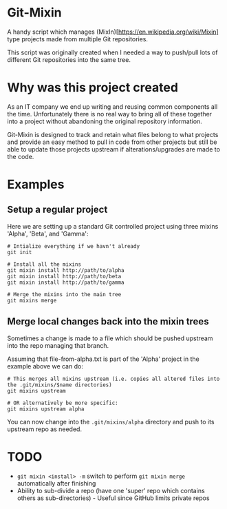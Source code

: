 Git-Mixin
=========
A handy script which manages (MixIn)[https://en.wikipedia.org/wiki/Mixin] type projects made from multiple Git repositories.

This script was originally created when I needed a way to push/pull lots of different Git repositories into the same tree.


Why was this project created
============================
As an IT company we end up writing and reusing common components all the time. Unfortunately there is no real way to bring all of these together into a project without abandoning the original repository information.

Git-Mixin is designed to track and retain what files belong to what projects and provide an easy method to pull in code from other projects but still be able to update those projects upstream if alterations/upgrades are made to the code.


Examples
========

Setup a regular project
-----------------------
Here we are setting up a standard Git controlled project using three mixins 'Alpha', 'Beta', and 'Gamma':

	# Intialize everything if we havn't already
	git init

	# Install all the mixins
	git mixin install http://path/to/alpha
	git mixin install http://path/to/beta
	git mixin install http://path/to/gamma

	# Merge the mixins into the main tree
	git mixins merge


Merge local changes back into the mixin trees
---------------------------------------------
Sometimes a change is made to a file which should be pushed upstream into the repo managing that branch.

Assuming that file-from-alpha.txt is part of the 'Alpha' project in the example above we can do:

	# This merges all mixins upstream (i.e. copies all altered files into the .git/mixins/$name directories)
	git mixins upstream

	# OR alternatively be more specific:
	git mixins upstream alpha

You can now change into the `.git/mixins/alpha` directory and push to its upstream repo as needed.


TODO
====
* `git mixin <install> -m` switch to perform `git mixin merge` automatically after finishing
* Ability to sub-divide a repo (have one 'super' repo which contains others as sub-directories) - Useful since GitHub limits private repos
